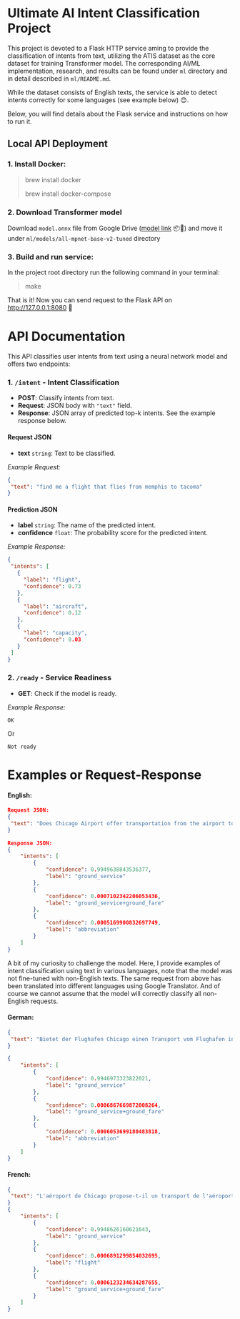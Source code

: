# Ultimate AI Intent Classification Project

This project is devoted to a Flask HTTP service aming to provide the classification of intents from text, utilizing the ATIS dataset as the core dataset for training Transformer model.
The corresponding AI/ML implementation, research, and results can be found under `ml` directory and in detail described in `ml/README.md`.

While the dataset consists of English texts, the service is able to detect intents correctly for some languages (see example below) 😊.

Below, you will find details about the Flask service and instructions on how to run it.

## Local API Deployment
### 1. Install Docker:
> brew install docker
> 
> brew install docker-compose
### 2. Download Transformer model
Download `model.onnx` file from Google Drive ([model link](https://drive.google.com/file/d/10FirXm0jxhX2_aT6I3gM2Gs1-OdgswCS/view?usp=sharing) 📦🔗) and move it under `ml/models/all-mpnet-base-v2-tuned` directory

### 3. Build and run service:
In the project root directory run the following command in your terminal:
> make

That is it! Now you can send request to the Flask API on http://127.0.0.1:8080 🎉

# API Documentation
This API classifies user intents from text using a neural network model and offers two endpoints:

### 1. `/intent` - Intent Classification

- **POST**: Classify intents from text.
- **Request**: JSON body with `"text"` field.
- **Response**: JSON array of predicted top-k intents. See the example response below.
#### Request JSON
- **text** `string`: Text to be classified.

_Example Request:_
```json
{
 "text": "find me a flight that flies from memphis to tacoma"
}
```

#### Prediction JSON

- **label** `string`: The name of the predicted intent.
- **confidence** `float`: The probability score for the predicted intent.

_Example Response:_
```json
{
 "intents": [
   {
     "label": "flight",
     "confidence": 0.73
   },
   {
     "label": "aircraft",
     "confidence": 0.12
   },
   {
     "label": "capacity",
     "confidence": 0.03
   }
 ]
}
```

### 2. `/ready` - Service Readiness

- **GET**: Check if the model is ready.

_Example Response:_
```
OK
```
Or
```
Not ready
```

# Examples or Request-Response
#### English:
```json
Request JSON:
{
 "text": "Does Chicago Airport offer transportation from the airport to the downtown area?"
}

Response JSON:
{
    "intents": [
        {
            "confidence": 0.9949638843536377,
            "label": "ground_service"
        },
        {
            "confidence": 0.0007102342206053436,
            "label": "ground_service+ground_fare"
        },
        {
            "confidence": 0.0005169900832697749,
            "label": "abbreviation"
        }
    ]
}
```
A bit of my curiosity to challenge the model. Here, I provide examples of intent classification using text in various languages, note that the model was not fine-tuned with non-English texts. The same request from above has been translated into different languages using Google Translator. And of course we cannot assume that the model will correctly classify all non-English requests. 
#### German:
```json
{
 "text": "Bietet der Flughafen Chicago einen Transport vom Flughafen in die Innenstadt an?"
}

{
    "intents": [
        {
            "confidence": 0.9946973323822021,
            "label": "ground_service"
        },
        {
            "confidence": 0.0006867669872008264,
            "label": "ground_service+ground_fare"
        },
        {
            "confidence": 0.0006053699180483818,
            "label": "abbreviation"
        }
    ]
}
```
#### French:
```json
{
 "text": "L'aéroport de Chicago propose-t-il un transport de l'aéroport au centre-ville?"
}
{
    "intents": [
        {
            "confidence": 0.9948626160621643,
            "label": "ground_service"
        },
        {
            "confidence": 0.0006891299854032695,
            "label": "flight"
        },
        {
            "confidence": 0.0006123234634287655,
            "label": "ground_service+ground_fare"
        }
    ]
}
```